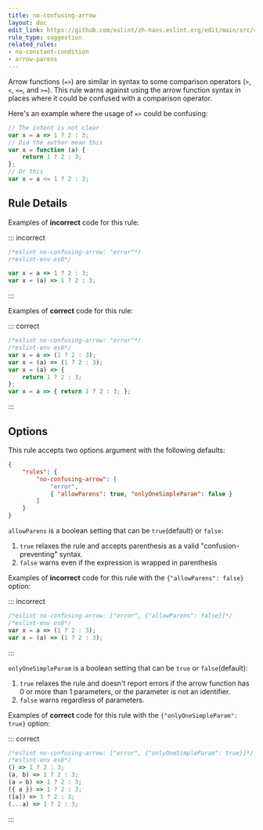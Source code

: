 ```yaml
---
title: no-confusing-arrow
layout: doc
edit_link: https://github.com/eslint/zh-hans.eslint.org/edit/main/src/rules/no-confusing-arrow.md
rule_type: suggestion
related_rules:
- no-constant-condition
- arrow-parens
---
```




Arrow functions (`=>`) are similar in syntax to some comparison operators (`>`, `<`, `<=`, and `>=`). This rule warns against using the arrow function syntax in places where it could be confused with a comparison operator.

Here's an example where the usage of `=>` could be confusing:

```js
// The intent is not clear
var x = a => 1 ? 2 : 3;
// Did the author mean this
var x = function (a) {
    return 1 ? 2 : 3;
};
// Or this
var x = a <= 1 ? 2 : 3;
```

## Rule Details

Examples of **incorrect** code for this rule:

::: incorrect

```js
/*eslint no-confusing-arrow: "error"*/
/*eslint-env es6*/

var x = a => 1 ? 2 : 3;
var x = (a) => 1 ? 2 : 3;
```

:::

Examples of **correct** code for this rule:

::: correct

```js
/*eslint no-confusing-arrow: "error"*/
/*eslint-env es6*/
var x = a => (1 ? 2 : 3);
var x = (a) => (1 ? 2 : 3);
var x = (a) => {
    return 1 ? 2 : 3;
};
var x = a => { return 1 ? 2 : 3; };
```

:::

## Options

This rule accepts two options argument with the following defaults:

```json
{
    "rules": {
        "no-confusing-arrow": [
            "error",
            { "allowParens": true, "onlyOneSimpleParam": false }
        ]
    }
}
```

`allowParens` is a boolean setting that can be `true`(default) or `false`:

1. `true` relaxes the rule and accepts parenthesis as a valid "confusion-preventing" syntax.
2. `false` warns even if the expression is wrapped in parenthesis

Examples of **incorrect** code for this rule with the `{"allowParens": false}` option:

::: incorrect

```js
/*eslint no-confusing-arrow: ["error", {"allowParens": false}]*/
/*eslint-env es6*/
var x = a => (1 ? 2 : 3);
var x = (a) => (1 ? 2 : 3);
```

:::

`onlyOneSimpleParam` is a boolean setting that can be `true` or `false`(default):

1. `true` relaxes the rule and doesn't report errors if the arrow function has 0 or more than 1 parameters, or the parameter is not an identifier.
2. `false` warns regardless of parameters.

Examples of **correct** code for this rule with the `{"onlyOneSimpleParam": true}` option:

::: correct

```js
/*eslint no-confusing-arrow: ["error", {"onlyOneSimpleParam": true}]*/
/*eslint-env es6*/
() => 1 ? 2 : 3;
(a, b) => 1 ? 2 : 3;
(a = b) => 1 ? 2 : 3;
({ a }) => 1 ? 2 : 3;
([a]) => 1 ? 2 : 3;
(...a) => 1 ? 2 : 3;
```

:::
